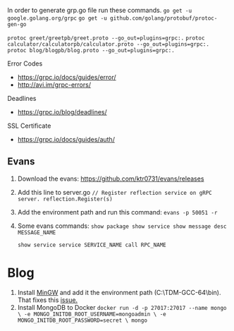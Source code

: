 
In order to generate grp.go file run these commands.
`go get -u google.golang.org/grpc`
`go get -u github.com/golang/protobuf/protoc-gen-go`

`protoc greet/greetpb/greet.proto --go_out=plugins=grpc:.`
`protoc calculator/calculatorpb/calculator.proto --go_out=plugins=grpc:.`
`protoc blog/blogpb/blog.proto --go_out=plugins=grpc:.`

Error Codes
* https://grpc.io/docs/guides/error/
* http://avi.im/grpc-errors/

Deadlines
* https://grpc.io/blog/deadlines/

SSL Certificate
* https://grpc.io/docs/guides/auth/

## Evans 
1. Download the evans: https://github.com/ktr0731/evans/releases
1. Add this line to server.go
    `// Register reflection service on gRPC server.
    reflection.Register(s)`
1. Add the environment path and run this command: 
   `evans -p 50051 -r`
1. Some evans commands: 
    `show package
    show service
    show message
    desc MESSAGE_NAME`

    `show service
    service SERVICE_NAME
    call RPC_NAME`
    
# Blog
1. Install [MinGW](https://sourceforge.net/projects/tdm-gcc/) and add it the environment path (C:\TDM-GCC-64\bin). That fixes this [issue.](https://stackoverflow.com/questions/43580131/exec-gcc-executable-file-not-found-in-path-when-trying-go-build)
1. Install MongoDB to Docker
`docker run -d -p 27017:27017 --name mongo \
    -e MONGO_INITDB_ROOT_USERNAME=mongoadmin \
    -e MONGO_INITDB_ROOT_PASSWORD=secret \
    mongo`